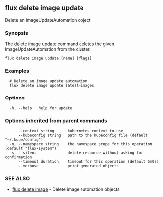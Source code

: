 ## flux delete image update

Delete an ImageUpdateAutomation object

### Synopsis

The delete image update command deletes the given ImageUpdateAutomation from the cluster.

```
flux delete image update [name] [flags]
```

### Examples

```
  # Delete an image update automation
  flux delete image update latest-images

```

### Options

```
  -h, --help   help for update
```

### Options inherited from parent commands

```
      --context string      kubernetes context to use
      --kubeconfig string   path to the kubeconfig file (default "~/.kube/config")
  -n, --namespace string    the namespace scope for this operation (default "flux-system")
  -s, --silent              delete resource without asking for confirmation
      --timeout duration    timeout for this operation (default 5m0s)
      --verbose             print generated objects
```

### SEE ALSO

* [flux delete image](flux_delete_image.md)	 - Delete image automation objects

